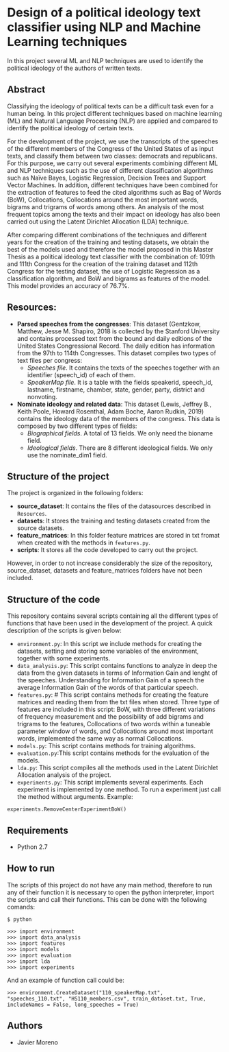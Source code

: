 # Design of a political ideology text classifier using NLP and Machine Learning techniques
In this project several ML and NLP techniques are used to identify the political ideology of the authors of written texts.

## Abstract
Classifying the ideology of political texts can be a difficult task even for a human being. In this project different techniques based on machine learning (ML) and Natural Language Processing (NLP) are applied and compared to identify the political ideology of certain texts.

For the development of the project, we use the transcripts of the speeches of the different members of the Congress of the United States of as input texts, and classify them between two classes: democrats and republicans.
For this purpose, we carry out several experiments combining different ML and NLP techniques such as the use of different classification algorithms such as Naïve Bayes, Logistic Regression, Decision Trees and Support Vector Machines. In addition, different techniques have been combined for the extraction of features to feed the cited algorithms such as Bag of Words (BoW), Collocations, Collocations around the most important words, bigrams and trigrams of words among others.
An analysis of the most frequent topics among the texts and their impact on ideology has also been carried out using the Latent Dirichlet Allocation (LDA) technique.

After comparing different combinations of the techniques and different years for the creation of the training and testing datasets, we obtain the best of the models used and therefore the model proposed in this Master Thesis as a political ideology text classifier with the combination of: 109th and 111th Congress for the creation of the training dataset and 112th Congress for the testing dataset, the use of Logistic Regression as a classification algorithm, and BoW and bigrams as features of the model. This model provides an accuracy of 76.7%.
## Resources:
- **Parsed speeches from the congresses**: This dataset (Gentzkow, Matthew, Jesse M. Shapiro, 2018 is collected by the Stanford University and contains processed text from the bound and daily editions of the United States Congressional Record. The daily edition has information from the 97th to 114th Congresses. This dataset compiles two types of text files per congress:
    -	*Speeches file*. It contains the texts of the speeches together with an identifier (speech_id) of each of them.
    -   *SpeakerMap file*. It is a table with the fields speakerid, speech_id, lastname, firstname, chamber, state, gender, party, district and nonvoting.
- **Nominate ideology and related data**: This dataset (Lewis, Jeffrey B., Keith Poole, Howard Rosenthal, Adam Boche, Aaron Rudkin, 2019) contains the ideology data of the members of the congress. This data is composed by two different types of fields:
    - *Biographical fields*. A total of 13 fields. We only need the bioname field. 
    - *Ideological fields*. There are 8 different ideological fields. We only use the nominate_dim1 field.

## Structure of the project
The project is organized in the following folders:
- **source_dataset**: It contains the files of the datasources described in `Resources`.
- **datasets**: It stores the training and testing datasets created from the source datasets.
- **feature_matrices**: In this folder feature matrices are stored in txt fromat when created with the methods in `features.py`.
- **scripts**: It stores all the code developed to carry out the project.

However, in order to not increase considerably the size of the repository, source_dataset, datasets and feature_matrices folders have not been included.

## Structure of the code
This repository contains several scripts containing all the different types of functions that have been used in the development of the project. A quick description of the scripts is given below:
- `environment.py`: In this script we include methods for creating the datasets, setting and storing some variables of the environment, together with some experiments.
- `data_analysis.py`: This script contains functions to analyze in deep the data from the given datasets in terms of Information Gain and lenght of the speeches. Understanding for Information  Gain of a speech the average Information Gain of the words of that particular speech.
- `features.py`: # This script contains methods for creating the feature matrices and reading them from the txt files when stored. Three type of features are included in this script: BoW, with three different variations of frequency measurement and the possibility of add bigrams and trigrams to the features, Collocations of two words within a tuneable parameter window of words, and Collocations  around most important words, implemented the same way as normal Collocations.
- `models.py`: This script contains methods for training algorithms.
- `evaluation.py`:This script contains methods for the evaluation of the models.
- `lda.py`: This script compiles all the methods used in the Latent Dirichlet Allocation analysis of the project.
- `experiments.py`: This script implements several experiments. Each experiment is implemented by one  method. To run a experiment just call the method without arguments. 
Example:
```
experiments.RemoveCenterExperimentBoW()
```
## Requirements
- Python 2.7
## How to run
The scripts of this project do not have any main method, therefore to run any of their function it is necessary to open the python interpreter, import the scripts and call their functions. This can be done with the following comands:
````
$ python

>>> import environment
>>> import data_analysis
>>> import features
>>> import models
>>> import evaluation
>>> import lda
>>> import experiments
````

And an example of function call could be:
````
>>> environment.CreateDataset("110_speakerMap.txt", "speeches_110.txt", "HS110_members.csv", train_dataset.txt, True, includeNames = False, long_speeches = True)
````
## Authors
- Javier Moreno

